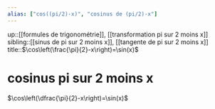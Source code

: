 ```yaml
---
alias: ["cos((pi/2)-x)", "cosinus de (pi/2)-x"]
---
```

up::[[formules de trigonométrie]], [[transformation pi sur 2 moins x]]
sibling::[[sinus de pi sur 2 moins x]], [[tangente de pi sur 2 moins x]]
title::$\cos\left(\frac{\pi}{2}-x\right)=\sin(x)$

# cosinus pi sur 2 moins x

$\cos\left(\dfrac{\pi}{2}-x\right)=\sin(x)$

